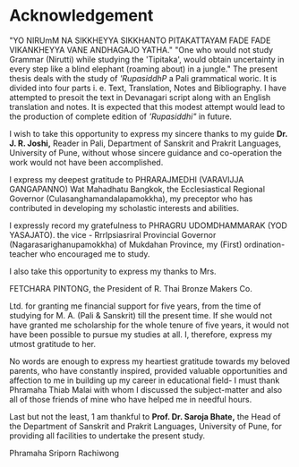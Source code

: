 # Acknowledgement

"YO NIRUmM NA SIKKHEYYA SIKKHANTO PITAKATTAYAM 
FADE FADE VIKANKHEYYA VANE ANDHAGAJO YATHA." 
"One who would not study Grammar (Nirutti) while studying the 'Tipitaka', would obtain uncertainty in every step like a blind elephant (roaming about) in a jungle." 
The present thesis deals with the study of *'RupasiddhP* a Pali grammatical woric. It is divided into four parts i. e. Text, Translation, Notes and Bibliography. I have attempted to presoit the text in Devanagari script along with an English translation and notes. It is expected that this modest attempt would lead to the production of complete edition of *'Rupasiddhi"* in future. 

I wish to take this opportunity to express my sincere thanks to my guide **Dr. J. R. Joshi,** Reader in Pali, Department of Sanskrit and Prakrit Languages, University of Pune, without whose sincere guidance and co-operation the work would not have been accomplished. 

I express my deepest gratitude to PHRARAJMEDHI (VARAVIJJA 
GANGAPANNO) Wat Mahadhatu Bangkok, the Ecclesiastical Regional Governor (Culasanghamandalapamokkha), my preceptor who has contributed in developing my scholastic interests and abilities. 

I expressly record my gratefulness to PHRAGRU 
UDOMDHAMMARAK (YOD YASAJATO). the vice - Rrrlpsiasriral Provincial Governor (Nagarasarighanupamokkha) of Mukdahan Province, my 
(First) ordination-teacher who encouraged me to study. 

I also take this opportunity to express my thanks to Mrs. 

FETCHARA PINTONG, the President of R. Thai Bronze Makers Co. 

Ltd. for granting me financial support for five years, from the time of studying for M. A. (Pali & Sanskrit) till the present time. If she would not have granted me scholarship for the whole tenure of five years, it would not have been possible to pursue my studies at all. I, therefore, express my utmost gratitude to her. 

No words are enough to express my heartiest gratitude towards my beloved parents, who have constantly inspired, provided valuable opportunities and affection to me in building up my career in educational field-
I must thank Phramaha Thiab Malai with whom I discussed the subject-matter and also all of those friends of mine who have helped me in needful hours. 

Last but not the least, 1 am thankful to **Prof. Dr. Saroja Bhate,** 
the Head of the Department of Sanskrit and Prakrit Languages, University of Pune, for providing all facilities to undertake the present study. 

Phramaha Sriporn Rachiwong 
